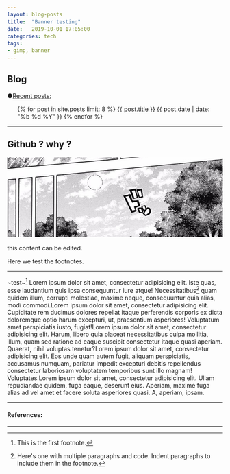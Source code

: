 ```yaml
---
layout: blog-posts
title:  "Banner testing"
date:   2019-10-01 17:05:00
categories: tech
tags:
- gimp, banner
---
```


## Blog

<span class="yellow-circle">●</span>[Recent posts:]({{site.baseurl}}/blog/)

<ul class="myposts-index">
{% for post in site.posts limit: 8 %}
    <a class="post-title" href="{{ post.url }}">{{ post.title }}</a>
   	<span class="post-date">{{ post.date | date: "%b %d %Y" }}</span>
{% endfor %}
</ul>

---

## Github ? why ? 

![kamado gonpaoirrrasd](/images/banner-base-kny-102-min.jpg)


<div contenteditable="">this content can be edited.</div>

<p contenteditable="">Here we test the footnotes.</p>



---

~test~[^1]
Lorem ipsum dolor sit amet, consectetur adipisicing elit. Iste quas, esse laudantium quis ipsa consequuntur iure atque! Necessitatibus[^bignote] quam quidem illum, corrupti molestiae, maxime neque, consequuntur quia alias, modi commodi.Lorem ipsum dolor sit amet, consectetur adipisicing elit. Cupiditate rem ducimus dolores repellat itaque perferendis corporis ex dicta doloremque optio harum excepturi, ut, praesentium asperiores! Voluptatum amet perspiciatis iusto, fugiat!Lorem ipsum dolor sit amet, consectetur adipisicing elit. Harum, libero quia placeat necessitatibus culpa mollitia, illum, quam sed ratione ad eaque suscipit consectetur itaque quasi aperiam. Quaerat, nihil voluptas tenetur?Lorem ipsum dolor sit amet, consectetur adipisicing elit. Eos unde quam autem fugit, aliquam perspiciatis, accusamus numquam, pariatur impedit excepturi debitis repellendus consectetur laboriosam voluptatem temporibus sunt illo magnam! Voluptates.Lorem ipsum dolor sit amet, consectetur adipisicing elit. Ullam repudiandae quidem, fuga eaque, deserunt eius. Aperiam, maxime fuga alias ad vel amet et facere soluta asperiores quasi. A, aperiam, ipsam.

---

#### References:
[^1]: This is the first footnote.
[^bignote]: Here's one with multiple paragraphs and code.
	Indent paragraphs to include them in the footnote.
---